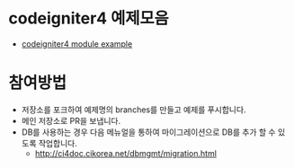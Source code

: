 # codeigniter4 예제모음
- [codeigniter4 module example](https://github.com/codeigniter-kr/codeigniter4-example)

# 참여방법
- 저장소를 포크하여 예제명의 branches를 만들고 예제를 푸시합니다.
- 메인 저장소로 PR을 보냅니다.
- DB를 사용하는 경우 다음 메뉴얼을 통하여 마이그레이션으로 DB를 추가 할 수 있도록 작업합니다.
  - http://ci4doc.cikorea.net/dbmgmt/migration.html
